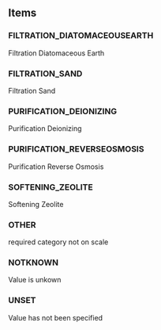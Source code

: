

<!-- end of short definition -->
## Items

### FILTRATION_DIATOMACEOUSEARTH
Filtration Diatomaceous Earth

### FILTRATION_SAND
Filtration Sand

### PURIFICATION_DEIONIZING
Purification Deionizing

### PURIFICATION_REVERSEOSMOSIS
Purification Reverse Osmosis

### SOFTENING_ZEOLITE
Softening Zeolite

### OTHER
required category not on scale

### NOTKNOWN
Value is unkown

### UNSET
Value has not been specified
